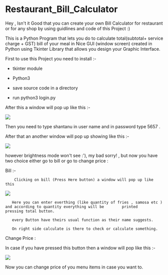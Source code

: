 # Restaurant_Bill_Calculator

Hey , Isn't it Good that you can create your own Bill Calculator for restaurant or for any shop by using guidlines and code of this Project :)

This is a Python Program that lets you do to calculate total(subtotal+ service charge + GST) bill of your meal in Nice GUI (window screen) created in Python using Tkinter Library that allows you design your Graphic Interface.

First to use this Project you need to install :-

  * tkinter module
  
  * Python3
  
  * save source code in a directory
  
  * run python3 login.py
  
  
  After this a window will pop up like this :-

![](https://user-images.githubusercontent.com/20949109/31057298-12be5046-a6fe-11e7-85ba-910f3e49eedb.png)  
  
  Then you need to type shantanu in user name and in password type 5657 .
  
  After that an another window will pop up showing like this :-
  
  ![](https://user-images.githubusercontent.com/20949109/31057301-12ea7cc0-a6fe-11e7-8779-9825c29bab8b.png)
  
 however brightness mode won't see :'), my bad sorry! , but now you have two choice either go to bill or go to change price :
 
  Bill :-
  
        Clicking on bill (Press Here button) a window will pop up like this 

![](https://user-images.githubusercontent.com/20949109/31057299-12c3839a-a6fe-11e7-93ee-c0cfd23d0912.png)
       
       Here you can enter everthing (like quantity of fries , samosa etc ) and according to quantity everything will be        printed     pressing total button.
       
       every Button have theirs usual function as their name suggests.
       
       On right side calculate is there to check or calculate something.

 Change Price :
 
 In case if you have pressed this button then a window will pop like this :-
 
 ![](https://user-images.githubusercontent.com/20949109/31057295-12b3a236-a6fe-11e7-9a14-e390b4a67169.png)
 
 Now you can change price of you menu items in case you want to.
 
 
  
  
  
  
  
